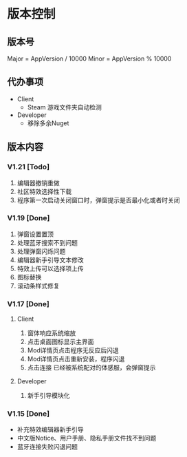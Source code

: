 # 版本控制

## 版本号

Major = AppVersion / 10000
Minor = AppVersion % 10000

## 代办事项

- Client
  - Steam 游戏文件夹自动检测
- Developer
  - 移除多余Nuget

## 版本内容

### V1.21 [Todo]

1. 编辑器撤销重做
2. 社区特效选择性下载
3. 程序第一次启动关闭窗口时，弹窗提示是否最小化或者时关闭

### V1.19 [Done]

1. 弹窗设置置顶
2. 处理蓝牙搜索不到问题
3. 处理弹窗闪烁问题
4. 编辑器新手引导文本修改
5. 特效上传可以选择项上传
6. 图标替换
7. 滚动条样式修复

### V1.17 [Done]

1. Client
   1. 窗体响应系统缩放
   2. 点击桌面图标显示主界面
   3. Mod详情页点击程序无反应后闪退
   4. Mod详情页点击重新安装，程序闪退
   5. 点击连接 已经被系统配对的体感服，会弹窗提示

2. Developer
   1. 新手引导模块化

### V1.15 [Done]

- 补充特效编辑器新手引导
- 中文版Notice、用户手册、隐私手册文件找不到问题
- 蓝牙连接失败闪退问题
